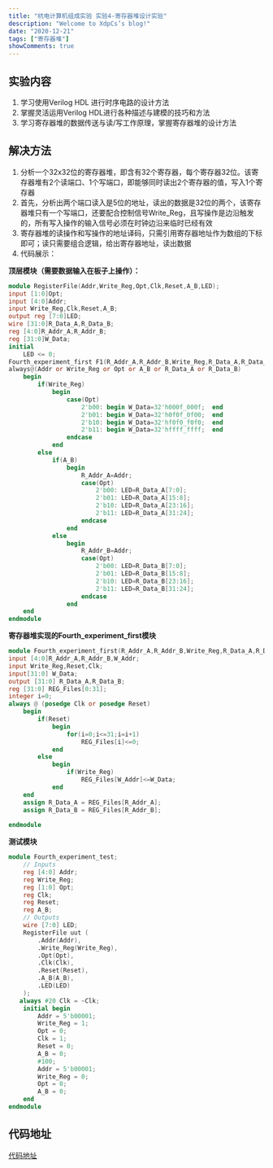 ```yaml
---
title: "杭电计算机组成实验 实验4-寄存器堆设计实验"
description: "Welcome to XdpCs’s blog!"
date: "2020-12-21"
tags: ["寄存器堆"]
showComments: true
---
```


## 实验内容

1. 学习使用Verilog HDL 进行时序电路的设计方法
2. 掌握灵活运用Verilog HDL进行各种描述与建模的技巧和方法
3. 学习寄存器堆的数据传送与读/写工作原理，掌握寄存器堆的设计方法

## 解决方法

1. 分析一个32x32位的寄存器堆，即含有32个寄存器，每个寄存器32位。该寄存器堆有2个读端口、1个写端口，即能够同时读出2个寄存器的值，写入1个寄存器
2. 首先，分析出两个端口读入是5位的地址，读出的数据是32位的两个，该寄存器堆只有一个写端口，还要配合控制信号Write_Reg，且写操作是边沿触发的，所有写入操作的输入信号必须在时钟边沿来临时已经有效
3. 寄存器堆的读操作和写操作的地址译码，只需引用寄存器地址作为数组的下标即可；读只需要组合逻辑，给出寄存器地址，读出数据
4. 代码展示：

**顶层模块（需要数据输入在板子上操作）：**

```verilog
module RegisterFile(Addr,Write_Reg,Opt,Clk,Reset,A_B,LED);
input [1:0]Opt;
input [4:0]Addr;
input Write_Reg,Clk,Reset,A_B;
output reg [7:0]LED;
wire [31:0]R_Data_A,R_Data_B;
reg [4:0]R_Addr_A,R_Addr_B;
reg [31:0]W_Data;
initial
	LED <= 0;
Fourth_experiment_first F1(R_Addr_A,R_Addr_B,Write_Reg,R_Data_A,R_Data_B,Reset,Clk,Addr,W_Data);
always@(Addr or Write_Reg or Opt or A_B or R_Data_A or R_Data_B)
	begin
		if(Write_Reg)
			begin
				case(Opt)
					2'b00: begin W_Data=32'h000f_000f;  end
					2'b01: begin W_Data=32'h0f0f_0f00;  end
					2'b10: begin W_Data=32'hf0f0_f0f0;  end 
					2'b11: begin W_Data=32'hffff_ffff;  end
				endcase
			end
		else
			if(A_B)
				begin
					R_Addr_A=Addr;
					case(Opt)
						2'b00: LED=R_Data_A[7:0];
						2'b01: LED=R_Data_A[15:8];
						2'b10: LED=R_Data_A[23:16];
						2'b11: LED=R_Data_A[31:24];
					endcase
				end
			else
				begin
					R_Addr_B=Addr;
					case(Opt)
						2'b00: LED=R_Data_B[7:0];
						2'b01: LED=R_Data_B[15:8];
						2'b10: LED=R_Data_B[23:16];
						2'b11: LED=R_Data_B[31:24];
					endcase
				end
	end
endmodule

```

**寄存器堆实现的Fourth_experiment_first模块**

```verilog
module Fourth_experiment_first(R_Addr_A,R_Addr_B,Write_Reg,R_Data_A,R_Data_B,Reset,Clk,W_Addr,W_Data);
input [4:0]R_Addr_A,R_Addr_B,W_Addr;
input Write_Reg,Reset,Clk;
input[31:0] W_Data;
output [31:0] R_Data_A,R_Data_B;
reg [31:0] REG_Files[0:31];
integer i=0;
always @ (posedge Clk or posedge Reset)
	begin
		if(Reset)
			begin
				for(i=0;i<=31;i=i+1)
					REG_Files[i]<=0;
			end
		else
			begin
				if(Write_Reg)
					REG_Files[W_Addr]<=W_Data;
			end
	end
	assign R_Data_A = REG_Files[R_Addr_A];
	assign R_Data_B = REG_Files[R_Addr_B];
	
endmodule
```

**测试模块**

```verilog
module Fourth_experiment_test;
	// Inputs
	reg [4:0] Addr;
	reg Write_Reg;
	reg [1:0] Opt;
	reg Clk;
	reg Reset;
	reg A_B;
	// Outputs
	wire [7:0] LED;
	RegisterFile uut (
		.Addr(Addr), 
		.Write_Reg(Write_Reg), 
		.Opt(Opt), 
		.Clk(Clk), 
		.Reset(Reset), 
		.A_B(A_B), 
		.LED(LED)
	);
   always #20 Clk = ~Clk;
	initial begin
		Addr = 5'b00001;
		Write_Reg = 1;
		Opt = 0;
		Clk = 1;
		Reset = 0;
		A_B = 0;
		#100;
      	Addr = 5'b00001;
		Write_Reg = 0;
		Opt = 0;
		A_B = 0; 
	end
endmodule
```

## 代码地址

[代码地址](https://github.com/XdpCS/HDU-Computer-Organization-And-Architecture-Experiment/tree/master/Fourth_experiment)
